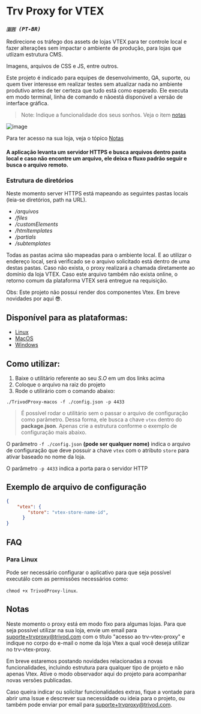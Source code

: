 # Trv Proxy for VTEX


### *`🇧🇷 (PT-BR)`*

Redirecione os tráfego dos assets de lojas VTEX para ter controle local e fazer alterações sem impactar o ambiente de produção, para lojas que utlizam estrutura CMS.

Imagens, arquivos de CSS e JS, entre outros. <!-- Liberte-se de Apps como Charles Proxy, Fiddler, Resource Override, Requestly.... -->

Este projeto é indicado para equipes de desenvolvimento, QA, suporte, ou quem tiver interesse em realizar testes sem atualizar nada no ambiente produtivo antes de ter certeza que tudo está como esperado. Ele executa em modo terminal, linha de comando e nãoestá disponúvel a versão de interface gráfica.

> Note: Indique a funcionalidade dos seus sonhos. Veja o item [notas](#Notas)

![image](https://user-images.githubusercontent.com/504327/125539104-38c4406c-a820-4146-ab30-a40ff0b057ab.png)

Para ter acesso na sua loja, veja o tópico [Notas](#Notas)

#### A aplicação levanta um servidor HTTPS e busca arquivos dentro pasta local e caso não encontre um arquivo, ele deixa o fluxo padrão seguir e busca o arquivo remoto. 


### Estrutura de diretórios

Neste momento server HTTPS está mapeando as seguintes pastas locais (leia-se diretórios, path na URL).

 - */arquivos*
 - */files*
 - */customElements*
 - */htmltemplates*
 - */partials*
 - */subtemplates*

Todas as pastas acima são mapeadas para o ambiente local. E ao utilizar o endereço local, será verificado se o arquivo solicitado está dentro de uma destas pastas. Caso não exista, o proxy realizará a chamada diretamente ao domínio da loja VTEX. Caso este arquivo também não exista online, o retorno comum da plataforma VTEX será entregue na requisição.

Obs: Este projeto não possui render dos componentes Vtex. Em breve novidades por aqui 😎.


## Disponível para as plataformas:
 
- [Linux](https://github.com/Trivod/trv-vtex-proxy/raw/master/bin/TrivodProxy-linux)
- [MacOS](https://github.com/Trivod/trv-vtex-proxy/raw/master/bin/TrivodProxy-macos)
- [Windows](https://github.com/Trivod/trv-vtex-proxy/raw/master/bin/TrivodProxy-win.exe)



## Como utilizar:
 1. Baixe o utilitário referente ao seu *S.O* em um dos links acima
 2. Coloque o arquivo na raiz do projeto
 3. Rode o utilirário com o comando abaixo:


```shell
./TrivodProxy-macos -f ./config.json -p 4433
```

> É possível rodar o utilitário sem o passar o arquivo de configuração como parâmetro. Dessa forma, ele busca a chave `vtex` dentro do **package.json**. Apenas crie a estrutura conforme o exemplo de configuração mais abaixo.

O parâmetro `-f ./config.json` **(pode ser qualquer nome)** indica o arquivo de configuração que deve possuir a chave `vtex` com o atributo `store` para ativar baseado no nome da loja.



O parâmetro `-p 4433` indica a porta para o servidor HTTP



## Exemplo de arquivo de configuração
```json
{
    "vtex": {
        "store": "vtex-store-name-id",
      }
}
```



## FAQ

### Para Linux

Pode ser necessário configurar o aplicativo para que seja possível executálo com as permissões necessários como:

`chmod +x TrivodProxy-linux`.


## Notas

Neste momento o proxy está em modo fixo para algumas lojas. Para que seja possível utilizar na sua loja, envie um email para suporte+trvproxy@trivod.com com o título "acesso ao trv-vtex-proxy" e indique no corpo do e-mail o nome da loja Vtex a qual você deseja utilizar no trv-vtex-proxy.

Em breve estaremos postando novidades relacionadas a novas funcionalidades, incluindo estrutura para qualquer tipo de projeto e não apenas Vtex. Ative o modo observador aqui do projeto para acompanhar novas versões publicadas.

Caso queira indicar ou solicitar funcionalidades extras, fique a vontade para abrir uma Issue e descrever sua necessidade ou ideia para o projeto, ou também pode enviar por email para suporte+trvproxy@trivod.com.
